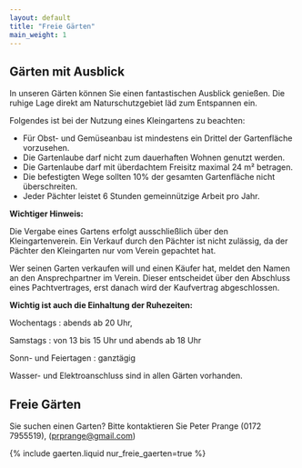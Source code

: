 ```yaml
---
layout: default
title: "Freie Gärten"
main_weight: 1
---
```


## Gärten mit Ausblick

In unseren Gärten können Sie einen fantastischen Ausblick genießen. Die ruhige Lage direkt am Naturschutzgebiet läd zum Entspannen ein.

Folgendes ist bei der Nutzung eines Kleingartens zu beachten:

- Für Obst- und Gemüseanbau ist mindestens ein Drittel der Gartenfläche vorzusehen.
- Die Gartenlaube darf nicht zum dauerhaften Wohnen genutzt werden.
- Die Gartenlaube darf mit überdachtem Freisitz maximal 24 m² betragen.
- Die befestigten Wege sollten 10% der gesamten Gartenfläche nicht überschreiten.
- Jeder Pächter leistet 6 Stunden gemeinnützige Arbeit pro Jahr.

<b>Wichtiger Hinweis:</b>

Die Vergabe eines Gartens erfolgt ausschließlich über den Kleingartenverein. Ein Verkauf durch den Pächter ist nicht zulässig, da der Pächter den Kleingarten nur vom Verein gepachtet hat.

Wer seinen Garten verkaufen will und einen Käufer hat, meldet den Namen an den Ansprechpartner im Verein. Dieser entscheidet über den Abschluss eines Pachtvertrages, erst danach wird der Kaufvertrag abgeschlossen.

<b>Wichtig ist auch die Einhaltung der Ruhezeiten:</b>

Wochentags
: abends ab 20 Uhr,

Samstags
: von 13 bis 15 Uhr und abends ab 18 Uhr

Sonn- und Feiertagen
: ganztägig


Wasser- und Elektroanschluss sind in allen Gärten vorhanden.

## Freie Gärten

Sie suchen einen Garten? Bitte kontaktieren Sie Peter Prange (0172 7955519), ([prprange@gmail.com](mailto:prprange@gmail.com))

{% include gaerten.liquid nur_freie_gaerten=true %}